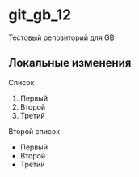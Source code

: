 # git_gb_12
Тестовый репозиторий для GB

## Локальные изменения

Список


1. Первый
2. Второй
3. Третий

Второй список

* Первый
* Второй
* Третий

